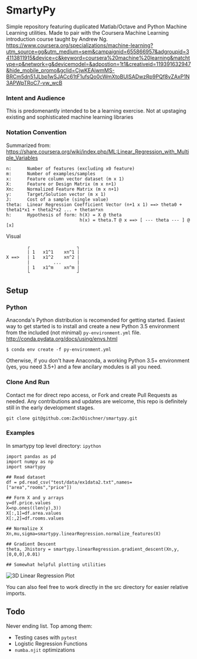 
# SmartyPy
Simple repository featuring duplicated Matlab/Octave and Python Machine Learning utilities. Made to pair with the Coursera Machine Learning introduction course taught by Andrew Ng.
https://www.coursera.org/specializations/machine-learning?utm_source=gg&utm_medium=sem&campaignid=655866957&adgroupid=34113811915&device=c&keyword=coursera%20machine%20learning&matchtype=p&network=g&devicemodel=&adpostion=1t1&creativeid=119391632947&hide_mobile_promo&gclid=CjwKEAjwmMS-BRCm5dn51JLbp1wSJACc61tF1ufsQo0cWmXtoBUISADwzRp9PQf8vZAxP1N3APWpTRoC7-vw_wcB

### Intent and Audience
This is predomenantly intended to be a learning exercise. Not at upstaging existing and sophisticated machine learning libraries

### Notation Convention
Summarized from: https://share.coursera.org/wiki/index.php/ML:Linear_Regression_with_Multiple_Variables

    n:      Number of features (excluding x0 feature)
    m:      Number of examples/samples
    x:      Feature column vector dataset (m x 1)
    X:      Feature or Design Matrix (m x n+1)
    Xn:     Normalized Feature Matrix (m x n+1)
    y:      Target/Solution vector (m x 1)
    J:      Cost of a sample (single value)
    theta:  Linear Regression Coefficient Vector (n+1 x 1) ==> theta0 + theta1*x1 + theta2*x2 ... + thetan*xn
    h:      Hypothesis of form: h(X) = X @ theta
                                h(x) = theta.T @ x ==> [ --- theta --- ] @ [x]

Visual

            ┌                  ┐
            | 1   x1^1    xn^1 |
    X ==>   | 1   x1^2    xn^2 |
            |         ...      |
            | 1   x1^m    xn^m |
            └                  ┘


## Setup

### Python
Anaconda's Python distribution is recomended for getting started. Easiest way to get started is to install and create a new Python 3.5 environment from the included (not minimal) `py-environment.yml` file. 
http://conda.pydata.org/docs/using/envs.html

```
$ conda env create -f py-environment.yml
```
Otherwise, if you don't have Anaconda, a working Python 3.5+ environment (yes, you need 3.5+) and a few ancilary modules is all you need. 

### Clone And Run
Contact me for direct repo access, or Fork and create Pull Requests as needed. Any contributions and updates are welcome, this repo is definitely still in the early development stages. 
```
git clone git@github.com:ZachDischner/smartypy.git
```

### Examples
In smartypy top level directory: `ipython`
```
import pandas as pd
import numpy as np
import smartypy

## Read dataset
df = pd.read_csv("test/data/ex1data2.txt",names=["area","rooms","price"])

## Form X and y arrays
y=df.price.values
X=np.ones((len(y),3))
X[:,1]=df.area.values
X[:,2]=df.rooms.values

## Normalize X 
Xn,mu,sigma=smartypy.linearRegression.normalize_features(X)

## Gradient Descent
theta, Jhistory = smartypy.linearRegression.gradient_descent(Xn,y,[0,0,0],0.01)

## Somewhat helpful plotting utilities
```
![3D Linear Regression Plot](http://i.imgur.com/LrzZcv5.png)


You can also feel free to work directly in the src directory for easier relative imports.

## Todo
Never ending list. Top among them:

* Testing cases with `pytest` 
* Logistic Regression Functions
* `numba.njit` optimizations

        
